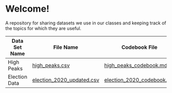 # Welcome!
A repository for sharing datasets we use in our classes and keeping track of the topics for which they are useful.

| Data Set Name | File Name | Codebook File | Useful For |
| --- | --- | --- | --- |
| High Peaks | [high_peaks.csv](high_peaks.csv) | [high_peaks_codebook.md](high_peaks_codebook.md) | data viz |
| Election Data | [election_2020_updated.csv](election_2020_updated.csv) | [election_2020_codebook.md](election_2020_codebook.md) | data viz |
